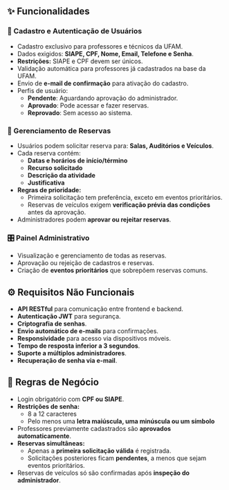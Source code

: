 ## ✨ Funcionalidades  

### 🔑 Cadastro e Autenticação de Usuários  
- Cadastro exclusivo para professores e técnicos da UFAM.  
- Dados exigidos: **SIAPE, CPF, Nome, Email, Telefone e Senha**.  
- **Restrições:** SIAPE e CPF devem ser únicos.  
- Validação automática para professores já cadastrados na base da UFAM.  
- Envio de **e-mail de confirmação** para ativação do cadastro.  
- Perfis de usuário:  
  - **Pendente**: Aguardando aprovação do administrador.  
  - **Aprovado**: Pode acessar e fazer reservas.  
  - **Reprovado**: Sem acesso ao sistema.  

### 📅 Gerenciamento de Reservas  
- Usuários podem solicitar reserva para: **Salas, Auditórios e Veículos**.  
- Cada reserva contém:  
  - **Datas e horários de início/término**  
  - **Recurso solicitado**  
  - **Descrição da atividade**  
  - **Justificativa**  
- **Regras de prioridade:**  
  - Primeira solicitação tem preferência, exceto em eventos prioritários.  
  - Reservas de veículos exigem **verificação prévia das condições** antes da aprovação.  
- Administradores podem **aprovar ou rejeitar reservas**.  

### 🎛️ Painel Administrativo  
- Visualização e gerenciamento de todas as reservas.  
- Aprovação ou rejeição de cadastros e reservas.  
- Criação de **eventos prioritários** que sobrepõem reservas comuns.  

## ⚙️ Requisitos Não Funcionais  
- **API RESTful** para comunicação entre frontend e backend.  
- **Autenticação JWT** para segurança.  
- **Criptografia de senhas**.  
- **Envio automático de e-mails** para confirmações.  
- **Responsividade** para acesso via dispositivos móveis.  
- **Tempo de resposta inferior a 3 segundos**.  
- **Suporte a múltiplos administradores**.  
- **Recuperação de senha via e-mail**.  

## 📜 Regras de Negócio  
- Login obrigatório com **CPF ou SIAPE**.  
- **Restrições de senha:**  
  - 8 a 12 caracteres  
  - Pelo menos uma **letra maiúscula, uma minúscula ou um símbolo**  
- Professores previamente cadastrados são **aprovados automaticamente**.  
- **Reservas simultâneas:**  
  - Apenas a **primeira solicitação válida** é registrada.  
  - Solicitações posteriores ficam **pendentes**, a menos que sejam eventos prioritários.  
- Reservas de veículos só são confirmadas após **inspeção do administrador**.  
